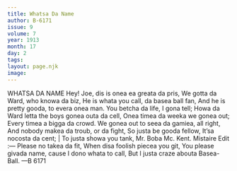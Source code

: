 ```yaml
---
title: Whatsa Da Name
author: B-6171
issue: 9
volume: 7
year: 1913
month: 17
day: 2
tags:
layout: page.njk
image:
---
```

WHATSA DA NAME    Hey! Joe, dis is onea ea greata da pris, We gotta da Ward, who knowa da biz, He is whata you call, da basea ball fan, And he is pretty gooda, to evera onea man. You betcha da life, I gona tell; Howa da Ward letta the boys gonea outa da cell, Onea timea da weeka we gonea out; Every timea a bigga da crowd. We gonea out to seea da gamiea, all right, And nobody makea da troub, or da fight, So justa be gooda fellow, It’sa nocosta da cent; | To justa showa you tank, Mr. Boba Mc. Kent. Mistaire Edit :— Please no takea da fit, When disa foolish piecea you git, You please givada name, cause I dono whata to call, But I justa craze abouta Basea-Ball. —B 6171
